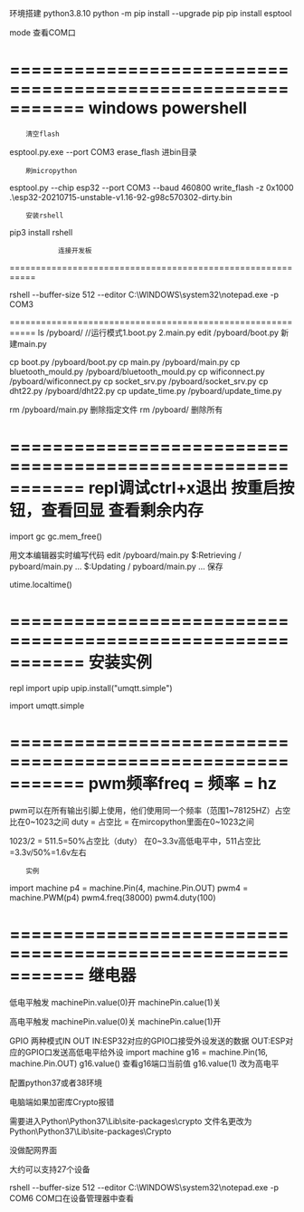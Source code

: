 环境搭建
python3.8.10
python -m pip install --upgrade pip
pip install esptool


mode		查看COM口


===========================================================
			windows powershell
===========================================================
		清空flash
esptool.py.exe --port COM3 erase_flash
进bin目录

		刷micropython
esptool.py --chip esp32 --port COM3 --baud 460800 write_flash -z 0x1000 .\esp32-20210715-unstable-v1.16-92-g98c570302-dirty.bin

		安装rshell
pip3 install rshell






				连接开发板
===========================================================


rshell --buffer-size 512 --editor C:\WINDOWS\system32\notepad.exe -p COM3


===========================================================
ls /pyboard/
//运行模式1.boot.py 2.main.py
edit /pyboard/boot.py
新建main.py

cp boot.py /pyboard/boot.py
cp main.py /pyboard/main.py
cp bluetooth_mould.py /pyboard/bluetooth_mould.py
cp wificonnect.py /pyboard/wificonnect.py
cp socket_srv.py /pyboard/socket_srv.py
cp dht22.py /pyboard/dht22.py
cp update_time.py /pyboard/update_time.py

rm /pyboard/main.py	删除指定文件
rm  /pyboard/		删除所有


===========================================================
		repl调试ctrl+x退出		按重启按钮，查看回显
				查看剩余内存
===========================================================	
import gc
gc.mem_free()

用文本编辑器实时编写代码
edit /pyboard/main.py
$:Retrieving / pyboard/main.py ...
$:Updating / pyboard/main.py ...
保存

utime.localtime()


===========================================================
				安装实例
===========================================================
repl
import upip
upip.install("umqtt.simple")

import umqtt.simple


===========================================================
				pwm频率freq = 频率 = hz
===========================================================
pwm可以在所有输出引脚上使用，他们使用同一个频率（范围1~78125HZ）占空比在0~1023之间
duty = 占空比 = 在mircopython里面在0~1023之间

1023/2 = 511.5=50%占空比（duty）
在0~3.3v高低电平中，511占空比=3.3v/50%=1.6v左右
		
		实例
import machine
p4 = machine.Pin(4, machine.Pin.OUT)
pwm4 = machine.PWM(p4)
pwm4.freq(38000)
pwm4.duty(100)


===========================================================
				继电器
===========================================================
低电平触发
machinePin.value(0)开
machinePin.calue(1)关

高电平触发
machinePin.value(0)关
machinePin.calue(1)开

GPIO	两种模式IN OUT
IN:ESP32对应的GPIO口接受外设发送的数据
OUT:ESP对应的GPIO口发送高低电平给外设
import machine
g16 = machine.Pin(16, machine.Pin.OUT)
g16.value()		查看g16端口当前值
g16.value(1)		改为高电平


配置python37或者38环境

电脑端如果加密库Crypto报错

需要进入Python\Python37\Lib\site-packages\crypto
文件名更改为Python\Python37\Lib\site-packages\Crypto

没做配网界面

大约可以支持27个设备


rshell --buffer-size 512 --editor C:\WINDOWS\system32\notepad.exe -p COM6
COM口在设备管理器中查看



